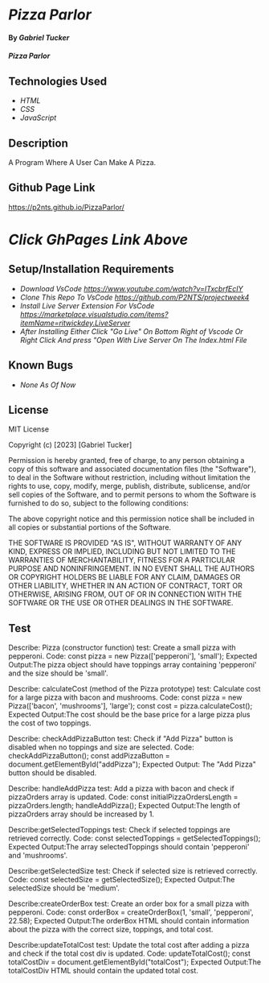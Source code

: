 # _Pizza Parlor_

#### By _**Gabriel Tucker**_

#### _Pizza Parlor_

## Technologies Used

* _HTML_
* _CSS_
* _JavaScript_

## Description

A Program Where A User Can Make A Pizza.

## Github Page Link

https://p2nts.github.io/PizzaParlor/
# _Click GhPages Link Above_
## Setup/Installation Requirements
* _Download VsCode https://www.youtube.com/watch?v=ITxcbrfEcIY_
* _Clone This Repo To VsCode https://github.com/P2NTS/projectweek4_
* _Install Live Server Extension For VsCode https://marketplace.visualstudio.com/items?itemName=ritwickdey.LiveServer_
* _After Installing Either Click "Go Live" On Bottom Right of Vscode Or Right Click And press "Open With Live Server On The Index.html File_





## Known Bugs

* _None As Of Now_


## License

MIT License

Copyright (c) [2023] [Gabriel Tucker]

Permission is hereby granted, free of charge, to any person obtaining a copy
of this software and associated documentation files (the "Software"), to deal
in the Software without restriction, including without limitation the rights
to use, copy, modify, merge, publish, distribute, sublicense, and/or sell
copies of the Software, and to permit persons to whom the Software is
furnished to do so, subject to the following conditions:

The above copyright notice and this permission notice shall be included in all
copies or substantial portions of the Software.

THE SOFTWARE IS PROVIDED "AS IS", WITHOUT WARRANTY OF ANY KIND, EXPRESS OR
IMPLIED, INCLUDING BUT NOT LIMITED TO THE WARRANTIES OF MERCHANTABILITY,
FITNESS FOR A PARTICULAR PURPOSE AND NONINFRINGEMENT. IN NO EVENT SHALL THE
AUTHORS OR COPYRIGHT HOLDERS BE LIABLE FOR ANY CLAIM, DAMAGES OR OTHER
LIABILITY, WHETHER IN AN ACTION OF CONTRACT, TORT OR OTHERWISE, ARISING FROM,
OUT OF OR IN CONNECTION WITH THE SOFTWARE OR THE USE OR OTHER DEALINGS IN THE
SOFTWARE.

## Test
Describe: Pizza (constructor function)
test: Create a small pizza with pepperoni.
Code: const pizza = new Pizza(['pepperoni'], 'small');
Expected Output:The pizza object should have toppings array containing 'pepperoni' and the size should be 'small'.

Describe: calculateCost (method of the Pizza prototype)
test: Calculate cost for a large pizza with bacon and mushrooms.
Code: const pizza = new Pizza(['bacon', 'mushrooms'], 'large');
const cost = pizza.calculateCost();
Expected Output:The cost should be the base price for a large pizza plus the cost of two toppings.

Describe: checkAddPizzaButton
test: Check if "Add Pizza" button is disabled when no toppings and size are selected.
Code: checkAddPizzaButton(); const addPizzaButton = document.getElementById("addPizza");
Expected Output: The "Add Pizza" button should be disabled.

Describe: handleAddPizza
test: Add a pizza with bacon and check if pizzaOrders array is updated.
Code: const initialPizzaOrdersLength = pizzaOrders.length;
handleAddPizza();
Expected Output:The length of pizzaOrders array should be increased by 1.

Describe:getSelectedToppings
test: Check if selected toppings are retrieved correctly.
Code: const selectedToppings = getSelectedToppings();
Expected Output:The array selectedToppings should contain 'pepperoni' and 'mushrooms'.

Describe:getSelectedSize
test:  Check if selected size is retrieved correctly.
Code: const selectedSize = getSelectedSize();
Expected Output:The selectedSize should be 'medium'.

Describe:createOrderBox
test: Create an order box for a small pizza with pepperoni.
Code: const orderBox = createOrderBox(1, 'small', 'pepperoni', 22.58);
Expected Output:The orderBox HTML should contain information about the pizza with the correct size, toppings, and total cost.

Describe:updateTotalCost
test: Update the total cost after adding a pizza and check if the total cost div is updated.
Code: updateTotalCost();
const totalCostDiv = document.getElementById("totalCost");
Expected Output:The totalCostDiv HTML should contain the updated total cost.


